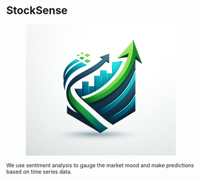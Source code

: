 # StockSense
<p align="center">
<img src="static/logo.png" width="400" height="350" title="StockSense" alt="StockSense Logo">
</p>

We use sentiment analysis to gauge the market mood and make predictions based on time series data.
